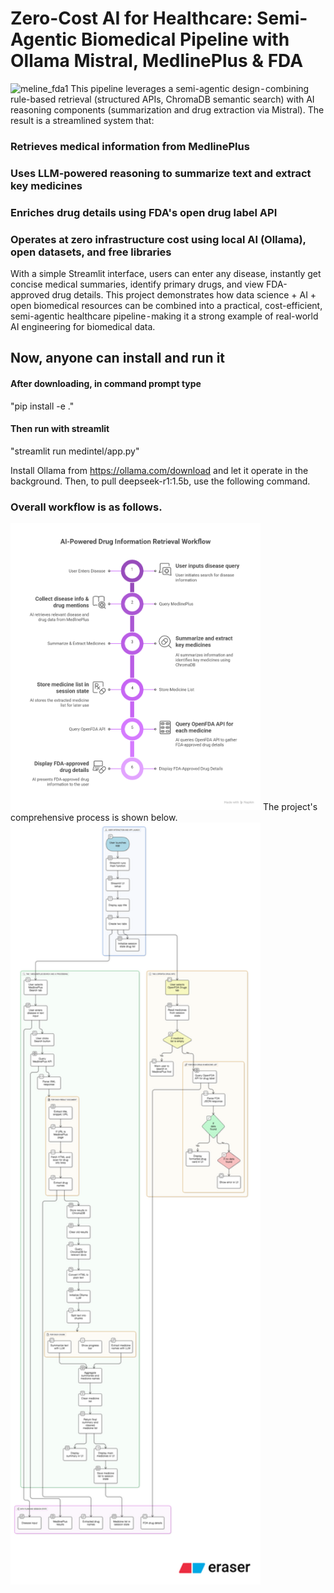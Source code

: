 # Zero-Cost AI for Healthcare: Semi-Agentic Biomedical Pipeline with Ollama Mistral, MedlinePlus &amp; FDA
<img src="medline_fda_vid_V5_19.gif" alt="meline_fda1" width="400"/></img>
This pipeline leverages a semi-agentic design - combining rule-based retrieval (structured APIs, ChromaDB semantic search) with AI reasoning components (summarization and drug extraction via Mistral). The result is a streamlined system that:
### Retrieves medical information from MedlinePlus
### Uses LLM-powered reasoning to summarize text and extract key medicines
### Enriches drug details using FDA's open drug label API
### Operates at zero infrastructure cost using local AI (Ollama), open datasets, and free libraries

With a simple Streamlit interface, users can enter any disease, instantly get concise medical summaries, identify primary drugs, and view FDA-approved drug details.
This project demonstrates how data science + AI + open biomedical resources can be combined into a practical, cost-efficient, semi-agentic healthcare pipeline - making it a strong example of real-world AI engineering for biomedical data.
## Now, anyone can install and run it
#### After downloading, in command prompt type
"pip install -e ."
#### Then run with streamlit
"streamlit run medintel/app.py"

Install Ollama from https://ollama.com/download and let it operate in the background. Then, to pull deepseek-r1:1.5b, use the following command.

### Overall workflow is as follows. ###
<img src="meline_fda_summ.png" alt="meline_fda2" width="400"/>
The project's comprehensive process is shown below.
<img src="diagram-export-8-25-2025-8_13_01-PM.png" alt="meline_fda3" width="400"/>
